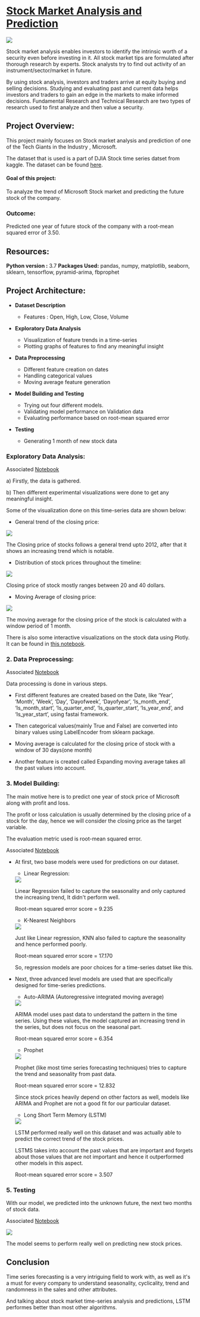 # <ins>Stock Market Analysis and Prediction</ins>

<img src = 'images/stock_market_analysis.jpg'>

Stock market analysis enables investors to identify the intrinsic worth of a security even before investing in it. All stock market tips are formulated after thorough research by experts. Stock analysts try to find out activity of an instrument/sector/market in future.

By using stock analysis, investors and traders arrive at equity buying and selling decisions. Studying and evaluating past and current data helps investors and traders to gain an edge in the markets to make informed decisions. Fundamental Research and Technical Research are two types of research used to first analyze and then value a security.

## Project Overview:

This project mainly focuses on Stock market analysis and prediction of one of the Tech Giants in the Industry , Microsoft.

The dataset that is used is a part of DJIA Stock time series datset from kaggle. The dataset can be found [here](https://www.kaggle.com/szrlee/stock-time-series-20050101-to-20171231).

#### Goal of this project:

To analyze the trend of Microsoft Stock market and predicting the future stock of the company.

### Outcome: 

Predicted one year of future stock of the company with a root-mean squared error of  3.50.

## Resources:

**Python version :** 3.7
**Packages Used:** pandas, numpy, matplotlib, seaborn, sklearn, tensorflow, pyramid-arima, fbprophet

## Project Architecture:

- **Dataset Description**

    - Features : Open, High, Low, Close, Volume

- **Exploratory Data Analysis**

    - Visualization of feature trends in a time-series
    - Plotting graphs of features to find any meaningful insight

- **Data Preprocessing**

    - Different feature creation on dates
    - Handling categorical values
    - Moving average feature generation

- **Model Building and Testing**

    - Trying out four different models.
    - Validating model performance on Validation data
    - Evaluating performance based on root-mean squared error

- **Testing**

    - Generating 1 month of new stock data

### Exploratory Data Analysis:

Associated [Notebook](https://github.com/PritamAich/Stock-Market-Prediction/blob/master/Microsoft%20Stock%20market%20time%20series%20analysis.ipynb)

a) Firstly, the data is gathered.

b) Then different experimental visualizations were done to get any meaningful insight.

Some of the visualization done on this time-series data are shown below:

- General trend of the closing price:

<img src = 'images/close_trend.png'>

The Closing price of stocks follows a general trend upto 2012, after that it shows an increasing trend which is notable.

- Distribution of stock prices throughout the timeline:

<img src = 'images/close_dist.png'>

Closing price of stock mostly ranges between 20 and 40 dollars.

- Moving Average of closing price:

<img src = 'images/close_ma.png'>

The moving average for the closing price of the stock is calculated with a window period of 1 month.

There is also some interactive visualizations on the stock data using Plotly. It can be found in [this notebook](https://github.com/PritamAich/Stock-Market-Prediction/blob/master/Plotly%20Visualization%20on%20MSFT%20Stock%20market%20anlysis.ipynb).


### 2. Data Preprocessing:

Associated [Notebook](https://github.com/PritamAich/Stock-Market-Prediction/blob/master/Data_Preprocessing.ipynb)

Data processing is done in various steps.

 - First different features are created based on the Date, like ‘Year’, ‘Month’, ‘Week’, ‘Day’, ‘Dayofweek’, ‘Dayofyear’, ‘Is_month_end’, ‘Is_month_start’, ‘Is_quarter_end’, ‘Is_quarter_start’, ‘Is_year_end’, and ‘Is_year_start’, using fastai framework.

- Then categorical values(mainly True and False) are converted into binary values using LabelEncoder from sklearn package.

- Moving average is calculated for the closing price of stock with a window of 30 days(one month)

- Another feature is created called Expanding moving average takes all the past values into account.

### 3. Model Building:

The main motive here is to predict one year of stock price of Microsoft along with profit and loss.

The profit or loss calculation is usually determined by the closing price of a stock for the day, hence we will consider the closing price as the target variable.

The evaluation metric used is root-mean squared error.

Associated [Notebook](https://github.com/PritamAich/Stock-Market-Prediction/blob/master/Model.ipynb)

- At first, two base models were used for predictions on our dataset.

    - Linear Regression:

    <img src = 'images/reg_forecast.png'>

    Linear Regression failed to capture the seasonality and only captured the increasing trend, It didn't perform well.

    Root-mean squared error score = 9.235

    - K-Nearest Neighbors

    <img src = 'images/knn_forecast.png'>

    Just like Linear regression, KNN also failed to capture the seasonality and hence performed poorly.

    Root-mean squared error score = 17.170

    So, regression models are poor choices for a time-series datset like this.

- Next, three advanced level models are used that are specifically designed for time-series predictions.

    - Auto-ARIMA (Autoregressive integrated moving average)

    <img src = 'images/arima_forecast.png'>

    ARIMA model uses past data to understand the pattern in the time series. Using these values, the model captured an increasing trend in the series, but does not focus on the seasonal part.

    Root-mean squared error score = 6.354

    - Prophet

    <img src = 'images/prophet_forecast.png'>

    Prophet (like most time series forecasting techniques) tries to capture the trend and seasonality from past data.

    Root-mean squared error score = 12.832

    Since stock prices heavily depend on other factors as well,  models like ARIMA and Prophet are not a good fit for our particular dataset.

    - Long Short Term Memory (LSTM)

    <img src = 'images/lstm_forecast.png'>

    LSTM performed really well on this dataset and was actually able to predict the correct trend of the stock prices.

    LSTMS takes into account the past values that are important and forgets about those values that are not important and hence it outperformed other models in this aspect.

    Root-mean squared error score = 3.507


### 5. Testing

With our model, we predicted into the unknown future, the next two months of stock data.

Associated [Notebook](https://github.com/PritamAich/Stock-Market-Prediction/blob/master/Future%20forecasting.ipynb)


<img src = 'images/future_forecast.png'>

The model seems to perform really well on predicting new stock prices.


## Conclusion

Time series forecasting is a very intriguing field to work with, as well as it's a must for every company to understand seasonality, cyclicality, trend and randomness in the sales and other attributes.

And talking about stock market time-series analysis and predictions, LSTM performes better than most other algorithms.
